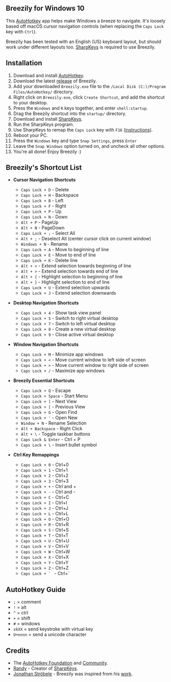 
Breezily for Windows 10
---

This [AutoHotkey](https://www.autohotkey.com/) app helps make Windows a breeze to navigate. It's loosely based off macOS cursor navigation controls (when replacing the `Caps Lock` key with `Ctrl`).

Breezily has been tested with an English (US) keyboard layout, but should work under different layouts too. [SharpKeys](https://github.com/randyrants/sharpkeys) is required to use Breezily.

Installation
---

1) Download and install [AutoHotkey](https://www.autohotkey.com/).
2) Download the latest [release](https://github.com/jairio3/breezily/releases) of Breezily.
3) Add your downloaded `Breezily.exe` file to the `/Local Disk (C:)/Program Files/AutoHotkey/` directory.
4) Right click on `Breezily.exe`, click `Create Shortcut`, and add the shortcut to your desktop.
5) Press the `Windows` and `R` keys together, and enter `shell:startup`.
6) Drag the Breezily shortcut into the `startup/` directory.
7) Download and install [SharpKeys](https://github.com/randyrants/sharpkeys).
8) Run the SharpKeys program.
9) Use SharpKeys to remap the `Caps Lock` key with `F16` ([instructions](https://www.pcmag.com/how-to/how-to-remap-your-keyboard)).
10) Reboot your PC.
11) Press the `Windows` key and type `Snap Settings`, press `Enter`
12) Leave the `Snap Windows` option turned on, and uncheck all other options.
13) You're all done! Enjoy Breezily :)

Breezily's Shortcut List
---
* **Cursor Navigation Shortcuts**
  - `Caps Lock + D` - Delete
  - `Caps Lock + H` - Backspace
  - `Caps Lock + B` - Left
  - `Caps Lock + F` - Right
  - `Caps Lock + P` - Up
  - `Caps Lock + N` - Down
  - `Alt + P` - PageUp
  - `Alt + N` - PageDown
  - `Caps Lock + ;` - Select All
  - `Alt + ;` - Deselect All (center cursor click on current window)
  - `Windows + N` - Rename
  - `Caps Lock + A` - Move to beginning of line
  - `Caps Lock + E` - Move to end of line
  - `Caps Lock + K` - Delete line
  - `Alt + <` - Extend selection towards beginning of line
  - `Alt + >` - Extend selection towards end of line
  - `Alt + {` - Highlight selection to beginning of line
  - `Alt + }` - Highlight selection to end of line
  - `Caps Lock + U` - Extend selection upwards
  - `Caps Lock + J` - Extend selection downwards

* **Desktop Navigation Shortcuts**
  - `Caps Lock + 4` - Show task view panel
  - `Caps Lock + 5` - Switch to right virtual desktop
  - `Caps Lock + 7` - Switch to left virtual desktop
  - `Caps Lock + 8` - Create a new virtual desktop
  - `Caps Lock + 9` - Close active virtual desktop

* **Window Navigation Shortcuts**
  - `Caps Lock + M` - Minimize app windows
  - `Caps Lock + <` - Move current window to left side of screen
  - `Caps Lock + >` - Move current window to right side of screen
  - `Caps Lock + /` - Maximize app windows

* **Breezily Essential Shortcuts**
  - `Caps Lock + Q` - Escape
  - `Caps Lock + Space` - Start Menu
  - `Caps Lock + ]` - Next View
  - `Caps Lock + [` - Previous View
  - `Caps Lock + G` - Open Find
  - `Caps Lock + '` - Open New
  - `Window + N` - Rename Selection
  - `Alt + Backspace` - Right Click
  - `Alt + \` - Toggle taskbar buttons
  - `Caps Lock & Enter` - Ctrl + P
  - `Caps Lock + \` - Insert bullet symbol

* **Ctrl Key Remappings**
  - `Caps Lock + 0` - Ctrl+0
  - `Caps Lock + 1` - Ctrl+1
  - `Caps Lock + 2` - Ctrl+2
  - `Caps Lock + 3` - Ctrl+3
  - `Caps Lock + +` - Ctrl and +
  - `Caps Lock + -` - Ctrl and -
  - `Caps Lock + C` - Ctrl+C
  - `Caps Lock + I` - Ctrl+I
  - `Caps Lock + J` - Ctrl+J
  - `Caps Lock + L` - Ctrl+L
  - `Caps Lock + O` - Ctrl+O
  - `Caps Lock + R` - Ctrl+R
  - `Caps Lock + S` - Ctrl+S
  - `Caps Lock + T` - Ctrl+T
  - `Caps Lock + U` - Ctrl+U
  - `Caps Lock + V` - Ctrl+V
  - `Caps Lock + W` - Ctrl+W
  - `Caps Lock + X` - Ctrl+X
  - `Caps Lock + Y` - Ctrl+Y
  - `Caps Lock + Z` - Ctrl+Z
  - ``Caps Lock + ` `` - Ctrl+\`

AutoHotkey Guide
---
- `;` = comment
- `!` = alt
- `^` = ctrl
- `+` = shift
- `#` = windows
- `vkXX` = send keystroke with virtual key
- `U+nnnn` = send a unicode character

Credits
---
- The [AutoHotkey Foundation](https://www.autohotkey.com/) and [Community](https://www.autohotkey.com/boards/).
- [Randy](https://github.com/stroebjo/autohotkey-windows-mac-keyboard) - Creator of [SharpKeys](https://github.com/randyrants/sharpkeys).
- [Jonathan Ströbele](https://github.com/stroebjo) - Breezily was inspired from his [work](https://github.com/stroebjo/autohotkey-windows-mac-keyboard).
